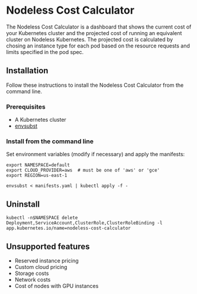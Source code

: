 # Nodeless Cost Calculator

The Nodeless Cost Calculator is a dashboard that shows the current cost of your Kubernetes cluster and the projected cost of running an equivalent cluster on Nodeless Kubernetes. The projected cost is calculated by chosing an instance type for each pod based on the resource requests and limits specified in the pod spec.

## Installation

Follow these instructions to install the Nodeless Cost Calculator from the command line.

### Prerequisites

- A Kubernetes cluster
- [envsubst](https://www.gnu.org/software/gettext/manual/html_node/envsubst-Invocation.html)

### Install from the command line

Set environment variables (modify if necessary) and apply the manifests:

    export NAMESPACE=default
    export CLOUD_PROVIDER=aws  # must be one of 'aws' or 'gce'
    export REGION=us-east-1

    envsubst < manifests.yaml | kubectl apply -f -

## Uninstall

    kubectl -n$NAMESPACE delete Deployment,ServiceAccount,ClusterRole,ClusterRoleBinding -l app.kubernetes.io/name=nodeless-cost-calculator

## Unsupported features

* Reserved instance pricing
* Custom cloud pricing
* Storage costs
* Network costs
* Cost of nodes with GPU instances
